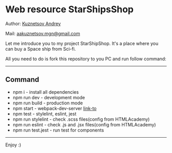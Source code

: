 # Web resource StarShipsShop

Author: [Kuznetsov Andrey](https://github.com/DEADushka108)

Mail: <aakuznetsov.mgn@gmail.com>

Let me introduce you to my project StarShipShop. It's a place where you can buy a Space ship from Sci-fi. 

All you need to do is fork this repository to you PC and run follow command:

---
## Command

* npm i - install all dependencies
* npm run dev - development mode
* npm run build - production mode
* npm start - webpack-dev-server [link-to](http://localhost:2020/)
* npm test - stylelint, eslint, jest
* npm run stylelint - check .scss files(config from HTMLAcademy)
* npm run eslint - check .js and .jsx files(config from HTMLAcademy)
* npm run test.jest - run test for components

---

Enjoy :)